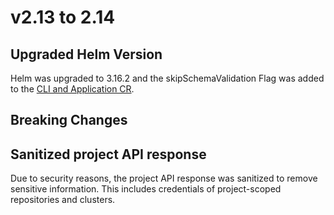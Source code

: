# v2.13 to 2.14

## Upgraded Helm Version

Helm was upgraded to 3.16.2 and the skipSchemaValidation Flag was added to
the [CLI and Application CR](https://argo-cd.readthedocs.io/en/latest/user-guide/helm/#helm-skip-schema-validation). 

## Breaking Changes

## Sanitized project API response

Due to security reasons, the project API response was sanitized to remove sensitive information. This includes
credentials of project-scoped repositories and clusters.
